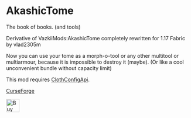 # AkashicTome
The book of books. (and tools)

Derivative of VazkiiMods:AkashicTome completely rewritten for 1.17 Fabric by vlad2305m

Now you can use your tome as a morph-o-tool or any other multitool or multiarmour, because it is impossible to destroy it (maybe). (Or like a cool unconvenient bundle without capacity limit)

This mod requires [ClothConfigApi](https://www.curseforge.com/minecraft/mc-mods/cloth-config).

[CurseForge](https://www.curseforge.com/minecraft/mc-mods/akashic-tome-of-tools-fabric)

<a href='https://ko-fi.com/M4M4I866V' target='_blank'><img height='36' style='border:0px;height:36px;' src='https://storage.ko-fi.com/cdn/kofi1.png?v=3' border='0' alt='Buy Me a Coffee at ko-fi.com' /></a>
